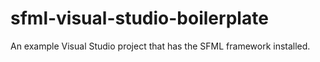 # sfml-visual-studio-boilerplate
An example Visual Studio project that has the SFML framework installed.
